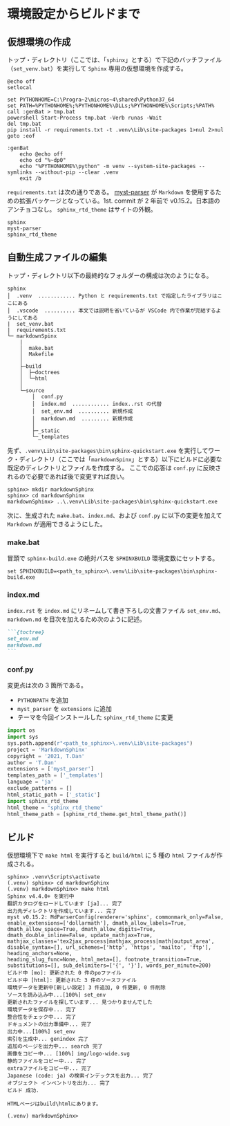 # 環境設定からビルドまで

## 仮想環境の作成

トップ・ディレクトリ（ここでは、「`sphinx`」とする）で下記のバッチファイル（`set_venv.bat`）を実行して `Sphinx` 専用の仮想環境を作成する。 

```doscon
@echo off
setlocal

set PYTHONHOME=C:\Progra~2\micros~4\shared\Python37_64
set PATH=%PYTHONHOME%;%PYTHONHOME%\DLLs;%PYTHONHOME%\Scripts;%PATH%
call :genBat > tmp.bat
powershell Start-Process tmp.bat -Verb runas -Wait
del tmp.bat
pip install -r requirements.txt -t .venv\Lib\site-packages 1>nul 2>nul
goto :eof

:genBat
    echo @echo off
    echo cd "%~dp0"
    echo "%PYTHONHOME%\python" -m venv --system-site-packages --symlinks --without-pip --clear .venv
    exit /b
```

`requirements.txt` は次の通りである。
[myst-parser](https://myst-parser.readthedocs.io/en/latest/) が `Markdown` を使用するための拡張パッケージとなっている。1st. commit が 2 年前で v0.15.2。日本語のアンチョコなし。
`sphinx_rtd_theme` はサイトの外観。

```
sphinx
myst-parser
sphinx_rtd_theme
```

## 自動生成ファイルの編集

トップ・ディレクトリ以下の最終的なフォルダーの構成は次のようになる。

```
sphinx
│  .venv  ............ Python と requirements.txt で指定したライブラリはここにある
│  .vscode  .......... 本文では説明を省いているが VSCode 内で作業が完結するようにしてある
|  set_venv.bat
|  requirements.txt
└─ markdownSpinx
    |
    │  make.bat
    │  Makefile
    │  
    ├─build
    │  ├─doctrees
    │  └─html
    │                  
    └─source
        │  conf.py
        │  index.md  ............ index..rst の代替
        │  set_env.md  .......... 新規作成
        │  markdown.md  ......... 新規作成
        │  
        ├─_static
        └─_templates
```

先ず、`.venv\Lib\site-packages\bin\sphinx-quickstart.exe` を実行してワーク・ディレクトリ（ここでは「`markdownSpinx`」とする）以下にビルドに必要な既定のディレクトリとファイルを作成する。
ここでの応答は `conf.py` に反映されるので必要であれば後で変更すれば良い。

```doscon
sphinx> mkdir markdownSphinx
sphinx> cd markdownSphinx
markdownSphinx> ..\.venv\Lib\site-packages\bin\sphinx-quickstart.exe
```

次に、生成された `make.bat`、`index.md`、および `conf.py` に以下の変更を加えて `Markdown` が適用できるようにした。

### make.bat

冒頭で `sphinx-build.exe` の絶対パスを `SPHINXBUILD` 環境変数にセットする。

```doscon
set SPHINXBUILD=<path_to_sphinx>\.venv\Lib\site-packages\bin\sphinx-build.exe
```

### index.md

`index.rst` を `index.md` にリネームして書き下ろしの文書ファイル `set_env.md`、`markdown.md` を目次を加えるため次のように記述。

````md
```{toctree}
set_env.md
markdown.md
```
````

### conf.py

変更点は次の 3 箇所である。

* `PYTHONPATH` を追加
* `myst_parser` を `extensions` に追加
* テーマを今回インストールした `sphinx_rtd_theme` に変更

```Python
import os
import sys
sys.path.append(r"<path_to_sphinx>\.venv\Lib\site-packages")
project = 'MarkdownSphinx'
copyright = '2021, T.Dan'
author = 'T.Dan'
extensions = ['myst_parser']
templates_path = ['_templates']
language = 'ja'
exclude_patterns = []
html_static_path = ['_static']
import sphinx_rtd_theme
html_theme = "sphinx_rtd_theme"
html_theme_path = [sphinx_rtd_theme.get_html_theme_path()]
```

## ビルド

仮想環境下で `make html` を実行すると `build/html` に 5 種の `html` ファイルが作成される。

```doscon
sphinx> .venv\Scripts\activate
(.venv) sphinx> cd markdownSphinx
(.venv) markdownSphinx> make html
Sphinx v4.4.0+ を実行中
翻訳カタログをロードしています [ja]... 完了
出力先ディレクトリを作成しています... 完了
myst v0.15.2: MdParserConfig(renderer='sphinx', commonmark_only=False, enable_extensions=['dollarmath'], dmath_allow_labels=True, dmath_allow_space=True, dmath_allow_digits=True, dmath_double_inline=False, update_mathjax=True, mathjax_classes='tex2jax_process|mathjax_process|math|output_area', disable_syntax=[], url_schemes=['http', 'https', 'mailto', 'ftp'], heading_anchors=None, 
heading_slug_func=None, html_meta=[], footnote_transition=True, substitutions=[], sub_delimiters=['{', '}'], words_per_minute=200)
ビルド中 [mo]: 更新された 0 件のpoファイル
ビルド中 [html]: 更新された 3 件のソースファイル
環境データを更新中[新しい設定] 3 件追加, 0 件更新, 0 件削除
ソースを読み込み中...[100%] set_env
更新されたファイルを探しています... 見つかりませんでした
環境データを保存中... 完了
整合性をチェック中... 完了
ドキュメントの出力準備中... 完了
出力中...[100%] set_env
索引を生成中... genindex 完了
追加のページを出力中... search 完了
画像をコピー中... [100%] img/logo-wide.svg
静的ファイルをコピー中... 完了
extraファイルをコピー中... 完了
Japanese (code: ja) の検索インデックスを出力... 完了
オブジェクト インベントリを出力... 完了
ビルド 成功.

HTMLページはbuild\htmlにあります。

(.venv) markdownSphinx>
```